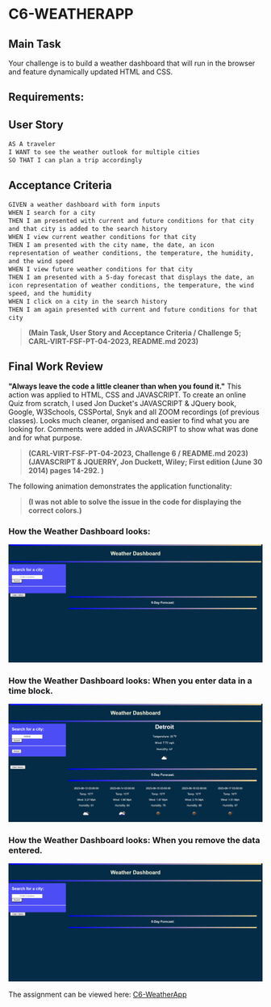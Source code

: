 # C6-WEATHERAPP
## Main Task

Your challenge is to build a weather dashboard that will run in the browser and feature dynamically updated HTML and CSS.

## Requirements:

## User Story

```
AS A traveler
I WANT to see the weather outlook for multiple cities
SO THAT I can plan a trip accordingly
```

## Acceptance Criteria

```
GIVEN a weather dashboard with form inputs
WHEN I search for a city
THEN I am presented with current and future conditions for that city and that city is added to the search history
WHEN I view current weather conditions for that city
THEN I am presented with the city name, the date, an icon representation of weather conditions, the temperature, the humidity, and the wind speed
WHEN I view future weather conditions for that city
THEN I am presented with a 5-day forecast that displays the date, an icon representation of weather conditions, the temperature, the wind speed, and the humidity
WHEN I click on a city in the search history
THEN I am again presented with current and future conditions for that city
```
> **(Main Task, User Story and Acceptance Criteria / Challenge 5; CARL-VIRT-FSF-PT-04-2023, README.md 2023)** 

## Final Work Review

**"Always leave the code a little cleaner than when you found it."**  This action was applied to HTML, CSS and JAVASCRIPT. To create an online Quiz from scratch, I used Jon Ducket's JAVASCRIPT & JQuery book, Google, W3Schools, CSSPortal, Snyk and all ZOOM recordings (of previous classes). Looks much cleaner, organised and easier to find what you are looking for. Comments were added in JAVASCRIPT to show what was done and for what purpose.

> **(CARL-VIRT-FSF-PT-04-2023, Challenge 6 / README.md 2023)**
> **(JAVASCRIPT & JQUERRY, Jon Duckett, Wiley; First edition (June 30 2014) pages 14-292. )**

The following animation demonstrates the application functionality:

> **(I was not able to solve the issue in the code for displaying the correct colors.)**

### How the Weather Dashboard looks:

![images/WeatherApp1.png](images/WeatherApp1.png)

### How the Weather Dashboard looks: When you enter data in a time block.

![images/WeatherApp2.png](images/WeatherApp2.png)

### How the Weather Dashboard looks: When you remove the data entered.

![images/WeatherApp3.png](images/WeatherApp3.png)

The assignment can be viewed here: [C6-WeatherApp](https://smarquis85.github.io/C6-WeatherApp/)
